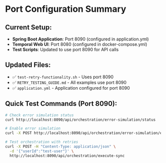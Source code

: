 # Port Configuration Summary

## Current Setup:
- **Spring Boot Application**: Port 8090 (configured in application.yml)
- **Temporal Web UI**: Port 8080 (configured in docker-compose.yml)
- **Test Scripts**: Updated to use port 8090 for API calls

## Updated Files:
- ✅ `test-retry-functionality.sh` - Uses port 8090
- ✅ `RETRY_TESTING_GUIDE.md` - All examples use port 8090
- ✅ `application.yml` - Application configured for port 8090

## Quick Test Commands (Port 8090):
```bash
# Check error simulation status
curl http://localhost:8090/api/orchestration/error-simulation/status

# Enable error simulation
curl -X POST http://localhost:8090/api/orchestration/error-simulation/enable

# Test orchestration with retries
curl -X POST -H "Content-Type: application/json" \
  -d '{"userId":"test-user"}' \
  http://localhost:8090/api/orchestration/execute-sync
```